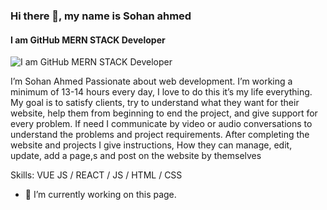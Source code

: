 ### Hi there 👋, my name is Sohan ahmed
#### I am GitHub MERN STACK Developer
![I am GitHub MERN STACK Developer](https://scontent.fdac34-1.fna.fbcdn.net/v/t39.30808-6/242748110_1241721029633952_2727363069976949838_n.jpg?_nc_cat=108&ccb=1-5&_nc_sid=730e14&_nc_ohc=Rbb-fSDwM-kAX-6bjNS&_nc_ht=scontent.fdac34-1.fna&oh=1be92c0631bcaf9b9bda0718b064be06&oe=61528CB5)

I’m Sohan Ahmed Passionate about web development. I’m working a minimum of 13-14 hours every day, I love to do this it’s my life everything.
My goal is to satisfy clients, try to understand what they want for their website, help them from beginning to end the project, and give support for every problem.
If need I communicate by video or audio conversations to understand the problems and project requirements. After completing the website and projects I give instructions, How they can manage, edit, update, add a page,s and post on the website by themselves

Skills: VUE JS / REACT / JS / HTML / CSS

- 🔭 I’m currently working on this page. 




